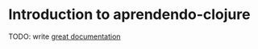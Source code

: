 # Introduction to aprendendo-clojure

TODO: write [great documentation](http://jacobian.org/writing/what-to-write/)
